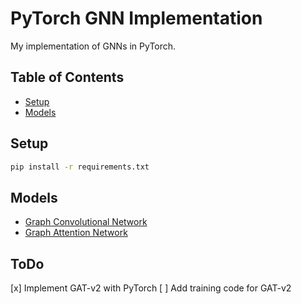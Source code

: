 # PyTorch GNN Implementation

My implementation of GNNs in PyTorch.

## Table of Contents

- [Setup](#setup)
- [Models](#models)

## Setup

```bash
pip install -r requirements.txt
```

## Models

- [Graph Convolutional Network](./src/gcn/)
- [Graph Attention Network](./src/gat/)

## ToDo

[x] Implement GAT-v2 with PyTorch
    [ ] Add training code for GAT-v2
